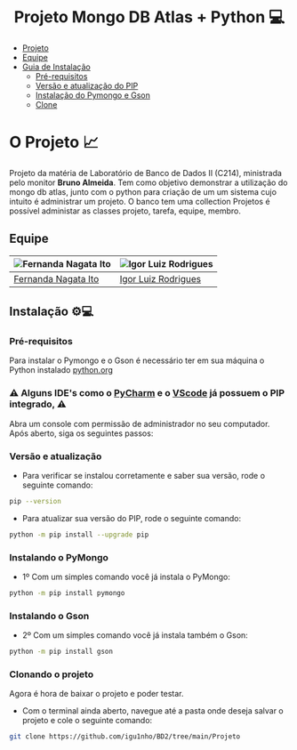 <h1 align="center"> Projeto Mongo DB Atlas + Python 💻 </h1>

- [Projeto](#o-projeto-)
- [Equipe](#equipe)
- [Guia de Instalação](#instalação-)
   - [Pré-requisitos](#pré-requisitos)
   - [Versão e atualização do PIP](#versão-e-atualização)
   - [Instalação do Pymongo e Gson](#instalando-o-pymongo-gson)
   - [Clone](#clonar-o-projeto)

# O Projeto 📈
Projeto da matéria de Laboratório de Banco de Dados II (C214), ministrada pelo monitor **Bruno Almeida**. Tem como objetivo demonstrar a utilização do mongo db atlas, junto com o python para criação de um
um sistema cujo intuito é administrar um projeto. O banco tem uma collection Projetos é possível administar as classes projeto, tarefa, equipe, membro. 

## Equipe
| ![Fernanda Nagata Ito](https://avatars.githubusercontent.com/u/99490194?v=4) | ![Igor Luiz Rodrigues](https://avatars.githubusercontent.com/u/89806466?s=400&u=e8107d3d169b3775f289e49470b097b45d778d68&v=4) |
| --- | --- |
| [Fernanda Nagata Ito](https://github.com/FerNagata) | [Igor Luiz Rodrigues](https://github.com/igu1nho) |


## Instalação ⚙💻

### Pré-requisitos
Para instalar o Pymongo e o Gson é necessário ter em sua máquina o Python instalado <a href="https://www.python.org/">python.org</a>

### ⚠️ Alguns IDE's como o <a href="https://www.jetbrains.com/pt-br/pycharm/">PyCharm</a> e o <a href="https://www.code.visualstudio.com/ ">VScode</a> já possuem o PIP integrado, ⚠️<br>

Abra um console com permissão de administrador no seu computador.
Após aberto, siga os seguintes passos:

### Versão e atualização
- Para verificar se instalou corretamente e saber sua versão, rode o seguinte comando:
```bash
pip --version
```

- Para atualizar sua versão do PIP, rode o seguinte comando:
```bash
python -m pip install --upgrade pip
```

### Instalando o PyMongo
- 1º Com um simples comando você já instala o PyMongo:
```bash
python -m pip install pymongo
```
### Instalando o Gson
- 2º Com um simples comando você já instala também o Gson:
```bash
python -m pip install gson
```

### Clonando o projeto
Agora é hora de baixar o projeto e poder testar.
- Com o terminal ainda aberto, navegue até a pasta onde deseja salvar o projeto e cole o seguinte comando:
```bash
git clone https://github.com/igu1nho/BD2/tree/main/Projeto
```
